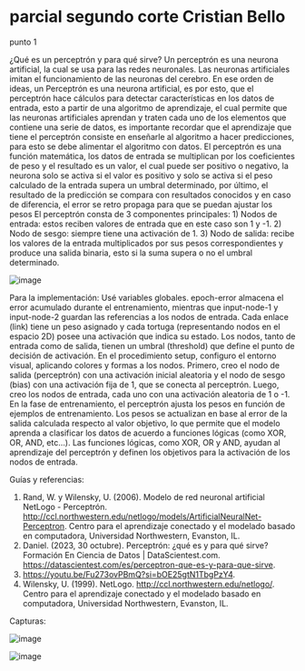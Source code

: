 # parcial segundo corte Cristian Bello
punto 1

¿Qué es un perceptrón y para qué sirve? 
Un perceptrón es una neurona artificial, la cual se usa para las redes neuronales. Las neuronas artificiales imitan el funcionamiento de las neuronas del cerebro.
En ese orden de ideas, un Perceptrón es una neurona artificial, es por esto, que el perceptrón hace cálculos para detectar características en los datos de entrada, esto a partir de una algoritmo de aprendizaje, el cual permite que las neuronas artificiales aprendan y traten cada uno de los elementos que contiene una serie de datos, es importante recordar que el aprendizaje que tiene el perceptrón consiste en enseñarle al algoritmo a hacer predicciones, para esto se debe alimentar el algoritmo con datos.
El perceptrón es una función matemática, los datos de entrada se multiplican por los coeficientes de peso y el resultado es un valor, el cual puede ser positivo o negativo, la neurona solo se activa si el valor es positivo y solo se activa si el peso calculado de la entrada supera un umbral determinado, por último, el resultado de la predicción se compara con resultados conocidos y en caso de diferencia, el error se retro propaga para que se puedan ajustar los pesos
El perceptrón consta de 3 componentes principales: 1) Nodos de entrada: estos reciben valores de entrada que en este caso son 1 y -1. 2) Nodo de sesgo: siempre tiene una activación de 1. 3) Nodo de salida: recibe los valores de la entrada multiplicados por sus pesos correspondientes y produce una salida binaria, esto si la suma supera o no el umbral determinado. 

![image](https://github.com/user-attachments/assets/9bf51f74-2a99-4e45-8d06-3fda51e8f20a)

Para la implementación:
Usé variables globales. epoch-error almacena el error acumulado durante el entrenamiento, mientras que input-node-1 y input-node-2 guardan las referencias a los nodos de entrada. Cada enlace (link) tiene un peso asignado y cada tortuga (representando nodos en el espacio 2D) posee una activación que indica su estado. Los nodos, tanto de entrada como de salida, tienen un umbral (threshold) que define el punto de decisión de activación.
En el procedimiento setup, configuro el entorno visual, aplicando colores y formas a los nodos. Primero, creo el nodo de salida (perceptrón) con una activación inicial aleatoria y el nodo de sesgo (bias) con una activación fija de 1, que se conecta al perceptrón. Luego, creo los nodos de entrada, cada uno con una activación aleatoria de 1 o -1.
En la fase de entrenamiento, el perceptrón ajusta los pesos en función de ejemplos de entrenamiento. Los pesos se actualizan en base al error de la salida calculada respecto al valor objetivo, lo que permite que el modelo aprenda a clasificar los datos de acuerdo a funciones lógicas (como XOR, OR, AND, etc…).
Las funciones lógicas, como XOR, OR y AND, ayudan al aprendizaje del perceptrón y definen los objetivos para la activación de los nodos de entrada.

Guías y referencias:

1.	Rand, W. y Wilensky, U. (2006). Modelo de red neuronal artificial NetLogo - Perceptrón. http://ccl.northwestern.edu/netlogo/models/ArtificialNeuralNet-Perceptron. Centro para el aprendizaje conectado y el modelado basado en computadora, Universidad Northwestern, Evanston, IL.
2.	Daniel. (2023, 30 octubre). Perceptrón: ¿qué es y para qué sirve? Formación En Ciencia de Datos | DataScientest.com. https://datascientest.com/es/perceptron-que-es-y-para-que-sirve.
3.	https://youtu.be/Fu273ovPBmQ?si=bOE25gtN1TbgPzY4.
4.	Wilensky, U. (1999). NetLogo. http://ccl.northwestern.edu/netlogo/. Centro para el aprendizaje conectado y el modelado basado en computadora, Universidad Northwestern, Evanston, IL.

Capturas:

![image](https://github.com/user-attachments/assets/1b59f717-8bab-41b5-b4f4-3bb198487eb6)

![image](https://github.com/user-attachments/assets/9d952817-c5d0-4330-bcc3-e7099e920f83)


